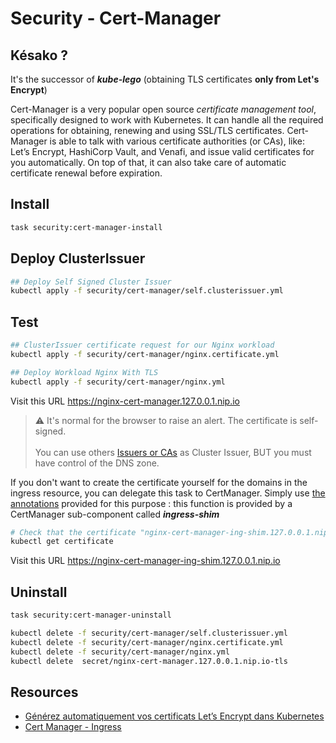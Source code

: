 # Security - Cert-Manager

## Késako ?

It's the successor of ***kube-lego*** (obtaining TLS certificates **only from Let's Encrypt**)

Cert-Manager is a very popular open source *certificate management tool*, specifically designed to work with Kubernetes. It can handle all the required operations for obtaining, renewing and using SSL/TLS certificates. Cert-Manager is able to talk with various certificate authorities (or CAs), like: Let’s Encrypt, HashiCorp Vault, and Venafi, and issue valid certificates for you automatically. On top of that, it can also take care of automatic certificate renewal before expiration.

## Install

```bash
task security:cert-manager-install
```

## Deploy ClusterIssuer
```bash
## Deploy Self Signed Cluster Issuer
kubectl apply -f security/cert-manager/self.clusterissuer.yml
```

## Test
```bash
## ClusterIssuer certificate request for our Nginx workload
kubectl apply -f security/cert-manager/nginx.certificate.yml

## Deploy Workload Nginx With TLS
kubectl apply -f security/cert-manager/nginx.yml
```

Visit this URL https://nginx-cert-manager.127.0.0.1.nip.io

> ⚠️ It's normal for the browser to raise an alert. The certificate is self-signed.
> <br/> <br/>
> You can use others [Issuers or CAs][cert-manager-issuers-list] as Cluster Issuer, BUT you must have control of the DNS zone.

If you don't want to create the certificate yourself for the domains in the ingress resource, you can delegate this task to CertManager. Simply use [the annotations][cert-manager-ingress-annotations] provided for this purpose : this function is provided by a CertManager sub-component called ***ingress-shim***

```bash
# Check that the certificate "nginx-cert-manager-ing-shim.127.0.0.1.nip.io-tls" has been created by ingress-shim
kubectl get certificate
```

Visit this URL https://nginx-cert-manager-ing-shim.127.0.0.1.nip.io

## Uninstall

```bash
task security:cert-manager-uninstall

kubectl delete -f security/cert-manager/self.clusterissuer.yml
kubectl delete -f security/cert-manager/nginx.certificate.yml
kubectl delete -f security/cert-manager/nginx.yml
kubectl delete  secret/nginx-cert-manager.127.0.0.1.nip.io-tls
```

## Resources
- [Générez automatiquement vos certificats Let’s Encrypt dans Kubernetes][cert-manager-lets-encrypt-blog]
- [Cert Manager - Ingress][cert-manager-ingress]

<!-- Links -->
[cert-manager-lets-encrypt-blog]: https://blog.zwindler.fr/2018/03/27/generez-automatiquement-vos-certificats-lets-encrypt-dans-kubernetes/
[cert-manager-ingress]: https://cert-manager.io/docs/usage/ingress/
[cert-manager-ingress-annotations]:https://cert-manager.io/docs/usage/ingress/#supported-annotations
[cert-manager-issuers-list]:https://cert-manager.io/docs/configuration/issuers/ 